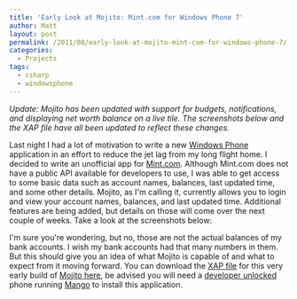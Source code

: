 ```yaml
---
title: 'Early Look at Mojito: Mint.com for Windows Phone 7'
author: Matt
layout: post
permalink: /2011/08/early-look-at-mojito-mint-com-for-windows-phone-7/
categories:
  - Projects
tags:
  - csharp
  - windowsphone
---
```


*Update: Mojito has been updated with support for budgets, notifications, and displaying net worth balance on a live tile. The screenshots below and the XAP file have all been updated to reflect these changes.*

Last night I had a lot of motivation to write a new [Windows Phone][1] application in an effort to reduce the jet lag from my long flight home. I decided to write an unofficial app for [Mint.com][2]. Although Mint.com does not have a public API available for developers to use, I was able to get access to some basic data such as account names, balances, last updated time, and some other details. Mojito, as I'm calling it, currently allows you to login and view your account names, balances, and last updated time. Additional features are being added, but details on those will come over the next couple of weeks. Take a look at the screenshots below:

 [1]: http://www.microsoft.com/windowsphone/en-us/default.aspx
 [2]: https://www.mint.com/



I'm sure you're wondering, but no, those are not the actual balances of my bank accounts. I wish my bank accounts had that many numbers in them. But this should give you an idea of what Mojito is capable of and what to expect from it moving forward. You can download the [XAP file][3] for this very early build of [Mojito here][4], be advised you will need a [developer unlocked][5] phone running [Mango][6] to install this application.

 [3]: http://forums.asp.net/t/1277554.aspx
 [4]: http://archive.mbmccormick.com/files/Mojito.xap
 [5]: http://cisforcoder.wordpress.com/2010/10/22/unlocking-your-wp7-device-for-app-development/
 [6]: http://www.engadget.com/2011/06/27/windows-phone-7-5-mango-in-depth-preview-video/